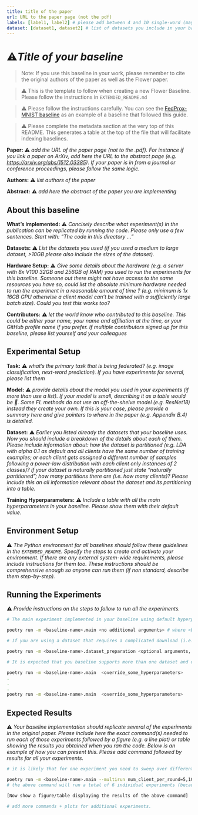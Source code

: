 ```yaml
---
title: title of the paper
url: URL to the paper page (not the pdf)
labels: [label1, label2] # please add between 4 and 10 single-word (maybe two-words) labels (e.g. "system heterogeneity", "image classification", "asynchronous", "weight sharing", "cross-silo")
dataset: [dataset1, dataset2] # list of datasets you include in your baseline
---
```


# :warning:*_Title of your baseline_*

> Note: If you use this baseline in your work, please remember to cite the original authors of the paper as well as the Flower paper.

> :warning: This is the template to follow when creating a new Flower Baseline. Please follow the instructions in `EXTENDED_README.md`

> :warning: Please follow the instructions carefully. You can see the [FedProx-MNIST baseline](https://github.com/adap/flower/tree/main/baselines/fedprox) as an example of a baseline that followed this guide.

> :warning: Please complete the metadata section at the very top of this README. This generates a table at the top of the file that will facilitate indexing baselines.

****Paper:**** :warning: *_add the URL of the paper page (not to the .pdf). For instance if you link a paper on ArXiv, add here the URL to the abstract page (e.g. https://arxiv.org/abs/1512.03385). If your paper is in from a journal or conference proceedings, please follow the same logic._*

****Authors:**** :warning: *_list authors of the paper_*

****Abstract:**** :warning: *_add here the abstract of the paper you are implementing_*


## About this baseline

****What’s implemented:**** :warning: *_Concisely describe what experiment(s) in the publication can be replicated by running the code. Please only use a few sentences. Start with: “The code in this directory …”_*

****Datasets:**** :warning: *_List the datasets you used (if you used a medium to large dataset, >10GB please also include the sizes of the dataset)._*

****Hardware Setup:**** :warning: *_Give some details about the hardware (e.g. a server with 8x V100 32GB and 256GB of RAM) you used to run the experiments for this baseline. Someone out there might not have access to the same resources you have so, could list the absolute minimum hardware needed to run the experiment in a reasonable amount of time ? (e.g. minimum is 1x 16GB GPU otherwise a client model can’t be trained with a sufficiently large batch size). Could you test this works too?_*

****Contributors:**** :warning: *_let the world know who contributed to this baseline. This could be either your name, your name and affiliation at the time, or your GitHub profile name if you prefer. If multiple contributors signed up for this baseline, please list yourself and your colleagues_*


## Experimental Setup

****Task:**** :warning: *_what’s the primary task that is being federated? (e.g. image classification, next-word prediction). If you have experiments for several, please list them_*

****Model:**** :warning: *_provide details about the model you used in your experiments (if more than use a list). If your model is small, describing it as a table would be :100:. Some FL methods do not use an off-the-shelve model (e.g. ResNet18) instead they create your own. If this is your case, please provide a summary here and give pointers to where in the paper (e.g. Appendix B.4) is detailed._*

****Dataset:**** :warning: *_Earlier you listed already the datasets that your baseline uses. Now you should include a breakdown of the details about each of them. Please include information about: how the dataset is partitioned (e.g. LDA with alpha 0.1 as default and all clients have the same number of training examples; or each client gets assigned a different number of samples following a power-law distribution with each client only instances of 2 classes)? if  your dataset is naturally partitioned just state “naturally partitioned”; how many partitions there are (i.e. how many clients)? Please include this an all information relevant about the dataset and its partitioning into a table._*

****Training Hyperparameters:**** :warning: *_Include a table with all the main hyperparameters in your baseline. Please show them with their default value._*


## Environment Setup

:warning: _The Python environment for all baselines should follow these guidelines in the `EXTENDED_README`. Specify the steps to create and activate your environment. If there are any external system-wide requirements, please include instructions for them too. These instructions should be comprehensive enough so anyone can run them (if non standard, describe them step-by-step)._


## Running the Experiments

:warning: _Provide instructions on the steps to follow to run all the experiments._
```bash  
# The main experiment implemented in your baseline using default hyperparameters (that should be setup in the Hydra configs) should run (including dataset download and necessary partitioning) by executing the command:

poetry run -m <baseline-name>.main <no additional arguments> # where <baseline-name> is the name of this directory and that of the only sub-directory in this directory (i.e. where all your source code is)

# If you are using a dataset that requires a complicated download (i.e. not using one natively supported by TF/PyTorch) + preprocessing logic, you might want to tell people to run one script first that will do all that. Please ensure the download + preprocessing can be configured to suit (at least!) a different download directory (and use as default the current directory). The expected command to run to do this is:

poetry run -m <baseline-name>.dataset_preparation <optional arguments, but default should always run>

# It is expected that you baseline supports more than one dataset and different FL settings (e.g. different number of clients, dataset partitioning methods, etc). Please provide a list of commands showing how these experiments are run. Include also a short explanation of what each one does. Here it is expected you'll be using the Hydra syntax to override the default config.

poetry run -m <baseline-name>.main  <override_some_hyperparameters>
.
.
.
poetry run -m <baseline-name>.main  <override_some_hyperparameters>
```


## Expected Results

:warning: _Your baseline implementation should replicate several of the experiments in the original paper. Please include here the exact command(s) needed to run each of those experiments followed by a figure (e.g. a line plot) or table showing the results you obtained when you ran the code. Below is an example of how you can present this. Please add command followed by results for all your experiments._

```bash
# it is likely that for one experiment you need to sweep over different hyperparameters. You are encouraged to use Hydra's multirun functionality for this. This is an example of how you could achieve this for some typical FL hyperparameteres

poetry run -m <baseline-name>.main --multirun num_client_per_round=5,10,50 dataset=femnist,cifar10
# the above command will run a total of 6 individual experiments (because 3client_configs x 2datasets = 6 -- you can think of it as a grid).

[Now show a figure/table displaying the results of the above command]

# add more commands + plots for additional experiments.
```
